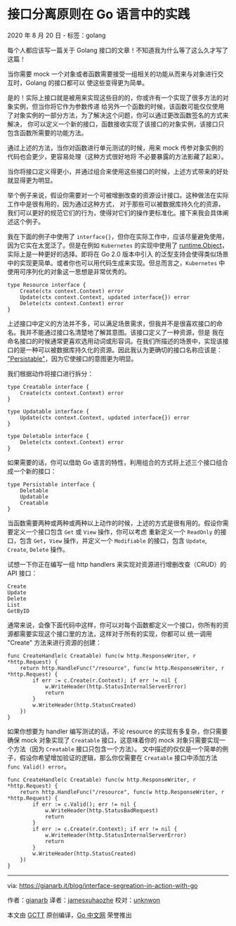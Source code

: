 # 接口分离原则在 Go 语言中的实践

2020 年 8 月 20 日 - 标签：golang

每个人都应该写一篇关于 Golang 接口的文章！不知道我为什么等了这么久才写了这篇！

当你需要 mock 一个对象或者函数需要接受一组相关的功能从而来与对象进行交互时，Golang 的接口都可以
使这些变得更为简单。

是的！实际上接口就是被用来实现这些目的的，你或许有一个实现了很多方法的对象实例，但当你将它作为参数传递
给另外一个函数的时候，该函数可能仅仅使用了对象实例的一部分方法，为了解决这个问题，你可以通过更改函数签名的方式来解决，
你可以定义一个新的接口，函数接收实现了该接口的对象实例，该接口只包含函数所需要的功能方法。

通过上述的方法，当你对函数进行单元测试的时候，用来 mock 传参对象实例的代码也会更少，更容易处理（这种方式很好地将
不必要暴露的方法影藏了起来）。

当你将接口定义得更小，并通过组合来使用这些接口的时候，上述方式带来的好处就显得更为明显。

举个例子来说，假设你需要对一个可被增删改查的资源设计接口。这种做法在实际工作中是很有用的，因为通过这种方式，
对于那些可以被数据库持久化的资源，我们可以更好的规范它们的行为，使得对它们的操作更标准化。接下来我会具体阐述这个例子。

我在下面的例子中使用了 `interface{}`，但你在实际工作中，应该尽量避免使用，因为它实在太宽泛了。但是在例如 `Kubernetes` 的实现中使用了
[runtime.Object](https://godoc.org/k8s.io/apimachinery/pkg/runtime)，实际上是一种更好的选择。即将在 Go 2.0 版本中引入
的泛型支持会使得类似场景中的实现更简单。或者你也可以用代码生成来实现。但总而言之，`Kubernetes` 中使用可序列化的对象这一思想是非常优秀的。

```golang
type Resource interface {
    Create(ctx context.Context) error
    Update(ctx context.Context, updated interface{}) error
    Delete(ctx context.Context) error
}
```

上述接口中定义的方法并不多，可以满足场景需求，但我并不是很喜欢接口的命名。我并不能通过接口名清楚地了解其意图。该接口定义了一种资源，但是
我在命名接口的时候通常更喜欢选用动词或形容词。在我们所描述的场景中，实现该接口的是一种可以被数据库持久化的资源。因此我认为更确切的接口名称应该是：
["Persistable"](https://en.wiktionary.org/wiki/persistable)，因为它使接口的意图更为明显。

我们根据动作将接口进行拆分：

```golang
type Creatable interface {
    Create(ctx context.Context) error
}

type Updatable interface {
    Update(ctx context.Context, updated interface{}) error
}

type Deletable interface {
    Delete(ctx context.Context) error
}
```

如果需要的话，你可以借助 Go 语言的特性，利用组合的方式将上述三个接口组合成一个新的接口：

```golang
type Persistable interface {
    Deletable
    Updatable
    Creatable
}
```

当函数需要两种或两种或两种以上动作的时候，上述的方式是很有用的。假设你需要定义一个接口包含 `Get` 或 `View` 操作，你可以考虑
重新定义一个 `ReadOnly` 的接口，包含 `Get`，`View` 操作，并定义一个 `Modifiable` 的接口，包含 `Update`, `Create`, `Delete` 操作。

试想一下你正在编写一组 http handlers 来实现对资源进行增删改查（CRUD）的 API 接口：

```golang
Create
Update
Delete
List
GetByID
```

通常来说，会像下面代码中这样，你可以对每个函数都定义一个接口，你所有的资源都需要实现这个接口里的方法，这样对于所有的实现，你都可以
统一调用 "Create" 方法来进行资源的创建：

```golang
func CreateHandle(c Creatable) func(w http.ResponseWriter, r *http.Request) {
    return http.HandleFunc("/resource", func(w http.ResponseWriter, r *http.Request) {
        if err := c.Create(r.Context); if err != nil {
            w.WriteHeader(http.StatusInternalServerError)
            return
        }
        w.WriteHeader(http.StatusCreated)
    })
}
```

如果你想要为 handler 编写测试的话，不论 resource 的实现有多复杂，你只需要确保 mock 对象实现了 `Creatable` 接口，这意味着你的 mock
对象只需要实现一个方法（因为 `Creatable` 接口只包含一个方法）。 文中描述的仅仅是一个简单的例子，假设你希望增加验证的逻辑，那么你仅需要在
`Creatable` 接口中添加方法 `func Valid() error`。

```golang
func CreateHandle(c Creatable) func(w http.ResponseWriter, r *http.Request) {
    return http.HandleFunc("/resource", func(w http.ResponseWriter, r *http.Request) {
        if err := c.Valid(); err != nil {
            w.WriteHeader(http.StatusBadRequest)
            return
        }
        if err := c.Create(r.Context); if err != nil {
            w.WriteHeader(http.StatusInternalServerError)
            return
        }
        w.WriteHeader(http.StatusCreated)
    })
}
```
---
via: https://gianarb.it/blog/interface-segreation-in-action-with-go

作者：[gianarb](https://twitter.com/gianarb)
译者：[jamesxuhaozhe](https://github.com/jamesxuhaozhe)
校对：[unknwon](https://github.com/unknwon)

本文由 [GCTT](https://github.com/studygolang/GCTT) 原创编译，[Go 中文网](https://studygolang.com/) 荣誉推出
